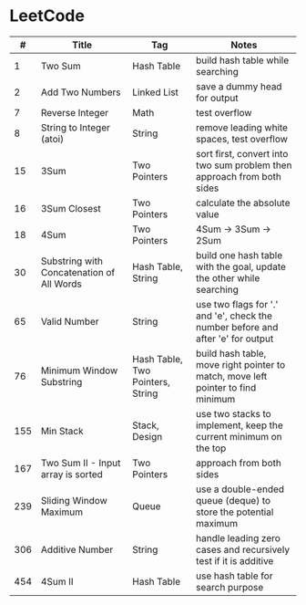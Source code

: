 # LeetCode

  \#  |         Title         |       Tag       |      Notes
 --- | --------------------- | --------------- | ---------------
1 | Two Sum | Hash Table | build hash table while searching
2 | Add Two Numbers | Linked List | save a dummy head for output
7 | Reverse Integer | Math | test overflow
8 | String to Integer (atoi) | String | remove leading white spaces, test overflow
15 | 3Sum | Two Pointers | sort first, convert into two sum problem then approach from both sides
16 | 3Sum Closest | Two Pointers | calculate the absolute value
18 | 4Sum | Two Pointers | 4Sum -> 3Sum -> 2Sum
30 | Substring with Concatenation of All Words | Hash Table, String | build one hash table with the goal, update the other while searching
65 | Valid Number | String | use two flags for '.' and 'e', check the number before and after 'e' for output
76 | Minimum Window Substring | Hash Table, Two Pointers, String | build hash table, move right pointer to match, move left pointer to find minimum
155 | Min Stack | Stack, Design | use two stacks to implement, keep the current minimum on the top
167 | Two Sum II - Input array is sorted | Two Pointers | approach from both sides
239 | Sliding Window Maximum | Queue | use a double-ended queue (deque) to store the potential maximum
306 | Additive Number | String | handle leading zero cases and recursively test if it is additive
454 | 4Sum II | Hash Table | use hash table for search purpose

